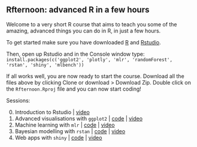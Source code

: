 ## Rfternoon: advanced R in a few hours

Welcome to a very short R course that aims to teach you some of the amazing, advanced things you can do in R, in just a few hours.

To get started make sure you have downloaded [R](https://www.r-project.org) and [Rstudio](https://rstudio.com).

Then, open up Rstudio and in the Console window type:
`install.packages(c('ggplot2', 'plotly', 'mlr', 'randomForest', 'rstan', 'shiny', 'mlbench'))`

If all works well, you are now ready to start the course. Download all the files above by clicking Clone or download > Download Zip. Double click on the `Rfternoon.Rproj` file and you can now start coding!

Sessions:

 0. Introduction to Rstudio | [video]()
 1. Advanced visualisations with `ggplot2` | [code](https://andrewcparnell.github.io/Rfternoon/1_learn_ggplot2.R) | [video]()
 2. Machine learning with `mlr` | [code](https://andrewcparnell.github.io/Rfternoon/2_learn_mlr.R) | [video]()
 3. Bayesian modelling with `rstan` | [code](https://andrewcparnell.github.io/Rfternoon/3_learn_rstan.R) | [video]()
4. Web apps with `shiny` | [code](https://andrewcparnell.github.io/Rfternoon/4_learn_shiny.R) | [video]()


